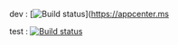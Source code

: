 dev  : [![Build status](https://build.appcenter.ms/v0.1/apps/df0b5460-bb49-4aa3-b74c-ec588d07235d/branches/dev/badge)](https://appcenter.ms

test : [![Build status](https://build.appcenter.ms/v0.1/apps/df0b5460-bb49-4aa3-b74c-ec588d07235d/branches/test/badge)](https://appcenter.ms)
